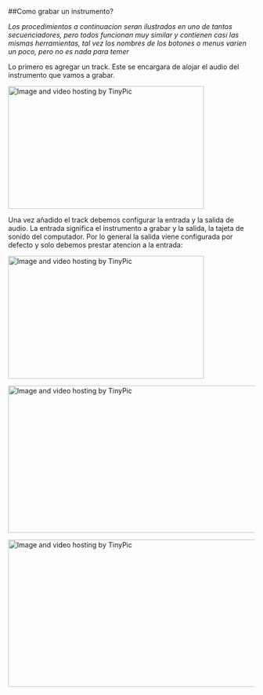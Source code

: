
##Como grabar un instrumento?


*Los procedimientos a continuacion seran ilustrados en uno de tantos secuenciadores, pero todos funcionan muy similar y contienen casi las mismas herramientas, tal vez los nombres de los botones o menus varien un poco, pero no es nada para temer*

Lo primero es agregar un track.  Este se encargara de alojar el audio del instrumento que vamos a grabar.



<img src="http://i60.tinypic.com/afk8oz.jpg" border="0" width="400" height="250" alt="Image and video hosting by TinyPic"></a>


Una vez añadido el track debemos configurar la entrada y la salida de audio.
La entrada significa el instrumento a grabar y la salida, la tajeta de sonido del computador.
Por lo general la salida viene configurada por defecto y solo debemos prestar atencion a la entrada:

<img src="http://i59.tinypic.com/xbl34g.jpg" border="0" width="400" height="250" alt="Image and video hosting by TinyPic"></a>




<img src="http://i57.tinypic.com/25kiyw4.jpg" border="0" width="800" height="300" alt="Image and video hosting by TinyPic"></a>

<img src="http://i58.tinypic.com/11hqhw5.jpg" border="0" width="800" height="300" alt="Image and video hosting by TinyPic"></a>

